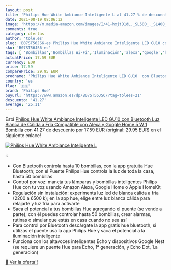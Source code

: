 ```yaml
---
layout: post
title: 'Philips Hue White Ambiance Inteligente L al 41.27 % de descuento'
date: 2021-08-19 08:06:12
image: 'https://m.media-amazon.com/images/I/41-hxjtD1dL._SL500_._SL400_.jpg'
comments: true
category: ofertas
author: 'tole.es'
slug: 'B07ST56JS6-es Philips Hue White Ambiance Inteligente LED GU10 con...'
sku: 'B07ST56JS6-es'
tags: [ 'Bombillas','Bombillas Wi-Fi','Iluminación','alexa','google','home','hue','philips','philips hue', ]
actualPrice: 17.59 EUR
currency: EUR
price: 17.59
comparePrice: 29.95 EUR
prodname: 'Philips Hue White Ambiance Inteligente LED GU10  con Bluetooth  Luz Blanca de Cálida a Fría  Compatible con Alexa y Google Home  5 W  1 Bombilla'
country: 'es'
flag: '🇪🇸'
brand: 'Philips Hue'
buyurl: 'https://www.amazon.es/dp/B07ST56JS6/?tag=tolees-21'
descuento: '41.27'
average: '25.11'
---
```


Está [Philips Hue White Ambiance Inteligente LED GU10  con Bluetooth  Luz Blanca de Cálida a Fría  Compatible con Alexa y Google Home  5 W  1 Bombilla](https://www.amazon.es/dp/B07ST56JS6/?tag=tolees-21) con 41.27 de descuento por 17.59 EUR (original: 29.95 EUR) en el siguiente enlace!

[![Philips Hue White Ambiance Inteligente L](https://m.media-amazon.com/images/I/41-hxjtD1dL._SL500_._SL400_.jpg)](https://www.amazon.es/dp/B07ST56JS6/?tag=tolees-21)

ℹ️:

- Con Bluetooth controla hasta 10 bombillas, con la app gratuita Hue Bluetooth; con el Puente Philips Hue controla la luz de toda la casa, hasta 50 bombillas
- Control por voz: maneja tus lámparas y bombillas inteligentes Philips Hue con tu voz usando Amazon Alexa, Google Home o Apple HomeKit
- Regulación sin instalación: experimenta luz led de blanca cálida a fría (2200 a 6500 k); en la app hue, elige entre luz blanca cálida para relajarte y luz fría para activarte
- Saca el potencial a tus bombillas Hue agregando el puente (se vende a parte); con él puedes controlar hasta 50 bombillas, crear alarmas, rutinas o simular que estás en casa cuando no sea así
- Para control por Bluetooth descárgate la app gratis hue bluetooth, si utilizas el puente usa la app Philips Hue y saca el potencial a la iluminación inteligente
- Funciona con los altavoces inteligentes Echo y dispositivos Google Nest (se requiere un puente Hue para Echo, 1ª generación, y Echo Dot, 1.a generación)

[🛒 Ver la oferta!!](https://www.amazon.es/dp/B07ST56JS6/?tag=tolees-21)

